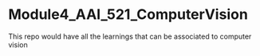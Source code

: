 # Module4_AAI_521_ComputerVision
This repo would have all the learnings that can be associated to computer vision
